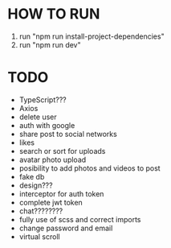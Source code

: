 # HOW TO RUN
1. run "npm run install-project-dependencies"
2. run "npm run dev"

# TODO
- TypeScript???
- Axios
- delete user 
- auth with google
- share post to social networks
- likes
- search or sort for uploads
- avatar photo upload
- posibility to add photos and videos to post
- fake db
- design???
- interceptor for auth token
- complete jwt token
- chat???????? 
- fully use of scss and correct imports
- change password and email
- virtual scroll
